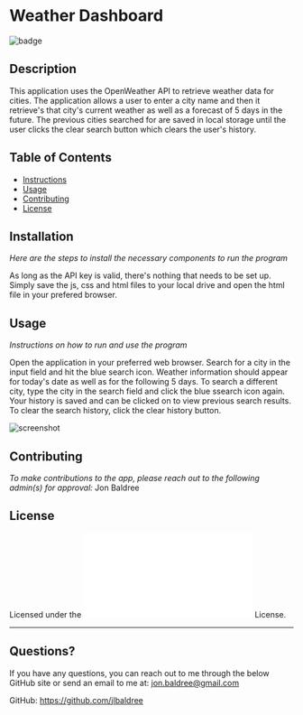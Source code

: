# Weather Dashboard

![badge](https://img.shields.io/badge/license-Apache-brightgreen)<br>

## Description 

This application uses the OpenWeather API to retrieve weather data for cities. The application allows a user to enter a city name and then it retrieve's that city's current weather as well as a forecast of 5 days in the future. The previous cities searched for are saved in local storage until the user clicks the clear search button which clears the user's history.

## Table of Contents

* [Instructions](#instructions)
* [Usage](#usage)
* [Contributing](#contributing)
* [License](#license)
    
## Installation
    
*Here are the steps to install the necessary components to run the program*
    
As long as the API key is valid, there's nothing that needs to be set up. Simply save the js, css and html files to your local drive and open the html file in your prefered browser.
    
## Usage 
    
*Instructions on how to run and use the program*
    
Open the application in your preferred web browser. Search for a city in the input field and hit the blue search icon. Weather information should appear for today's date as well as for the following 5 days. To search a different city, type the city in the search field and click the blue ssearch icon again. Your history is saved and can be clicked on to view previous search results. To clear the search history, click the clear history button.

![screenshot](https://user-images.githubusercontent.com/74524186/113380493-9eb4cc80-9339-11eb-81bb-f7acab85d40d.PNG)

## Contributing
    
*To make contributions to the app, please reach out to the following admin(s) for approval:*
Jon Baldree

## License
    
Licensed under the ![Apache](assets/licenses/Apache.txt) License.

---
    
## Questions?
    
If you have any questions, you can reach out to me through the below GitHub site or send an email to me at: jon.baldree@gmail.com
   
GitHub: https://github.com/jlbaldree
